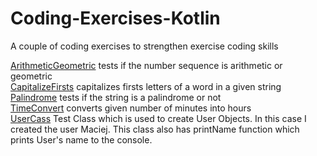 # Coding-Exercises-Kotlin
A couple of coding exercises to strengthen exercise coding skills

[ArithmeticGeometric](https://github.com/Pelc314/Coding-Exercises/blob/main/ArithmeticGeometricTest.kt) tests if the number sequence is arithmetic or geometric <br />
[CapitalizeFirsts](https://github.com/Pelc314/Coding-Exercises/blob/main/CapitalizeFirsts.kt) capitalizes firsts letters of a word in a given string <br />
[Palindrome](https://github.com/Pelc314/Coding-Exercises/blob/main/Palindrome.kt) tests if the string is a palindrome or not <br />
[TimeConvert](https://github.com/Pelc314/Coding-Exercises/blob/main/TimeConvert.kt) converts given number of minutes into hours<br />
[UserCass](https://github.com/Pelc314/Coding-Exercises/blob/main/UserClass.kt) Test Class which is used to create User Objects. In this case I created the user Maciej. This class also has printName function which prints User's name to the console. <br />
